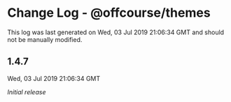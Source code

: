 # Change Log - @offcourse/themes

This log was last generated on Wed, 03 Jul 2019 21:06:34 GMT and should not be manually modified.

## 1.4.7
Wed, 03 Jul 2019 21:06:34 GMT

*Initial release*

